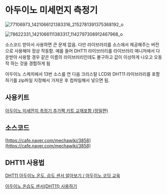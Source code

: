 # 아두이노 미세먼지 측정기

![77106973_1421066121383316_2152781391375368192_o](https://user-images.githubusercontent.com/1307187/69721087-6d315d00-1157-11ea-9886-3e318e55cd36.jpg)

![78622331_1421066111383317_1142797308912467968_o](https://user-images.githubusercontent.com/1307187/69721088-6d315d00-1157-11ea-988a-9141f625a431.jpg)

소스코드 받아서 사용하면 큰 문제 없음. 다만 라이브러리를 소스에서 제공해주는 버전으로 사용해야 정상 작동함. 예를 들어 DHT11 라이브러리를 라이브러리 매니저에서 다운받아 사용할 경우 같은 이름의 라이브러리인데도 불구하고 값이 이상하게 나오고 오동작 하는 것을 경험하게 됨

아두이노 스케치에서 13번 소스를 연 다음 크리스탈 LCD와 DHT11 라이브러리를 포함하기를 zip파일 지정해서 가져온 후 컴파일해서 넣으면 됨.  

## 사용키트 
[아두이노 미세먼지 측정기 추가팩 키트 교재포함 (정밀편)](http://mechasolution.com/shop/goods/goods_view.php?goodsno=583049&category=)

## 소스코드
[https://cafe.naver.com/mechawiki/3858](https://cafe.naver.com/mechawiki/3858)

## DHT11 사용법 
[DHT11 아두이노 온도, 습도 센서 알아보기 / 아두이노 코딩 교육](https://m.blog.naver.com/PostView.nhn?blogId=roboholic84&logNo=221186233842&proxyReferer=https%3A%2F%2Fwww.google.com%2F)

[아두이노 온습도 센서(DHT11) 사용하기](http://www.iamamaker.kr/ko/tutorials/arduino/%EC%95%84%EB%91%90%EC%9D%B4%EB%85%B8-%EC%98%A8%EC%8A%B5%EB%8F%84-%EC%84%BC%EC%84%9Cdht11-%EC%82%AC%EC%9A%A9%ED%95%98%EA%B8%B0/)

